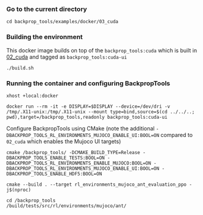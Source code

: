 ### Go to the current directory
```
cd backprop_tools/examples/docker/03_cuda
```
### Building the environment
This docker image builds on top of the `backprop_tools:cuda` which is built in [02_cuda](../02_cuda/README.MD) and tagged as `backprop_tools:cuda-ui`
```
./build.sh
```
### Running the container and configuring BackpropTools
```
xhost +local:docker
```
```
docker run --rm -it -e DISPLAY=$DISPLAY --device=/dev/dri -v /tmp/.X11-unix:/tmp/.X11-unix --mount type=bind,source=$(cd ../../..; pwd),target=/backprop_tools,readonly backprop_tools:cuda-ui
```
Configure BackpropTools using CMake (note the additional `-DBACKPROP_TOOLS_RL_ENVIRONMENTS_MUJOCO_ENABLE_UI:BOOL=ON` compared to `02_cuda` which enables the Mujoco UI targets)
```
cmake /backprop_tools/ -DCMAKE_BUILD_TYPE=Release -DBACKPROP_TOOLS_ENABLE_TESTS:BOOL=ON -DBACKPROP_TOOLS_RL_ENVIRONMENTS_ENABLE_MUJOCO:BOOL=ON -DBACKPROP_TOOLS_RL_ENVIRONMENTS_MUJOCO_ENABLE_UI:BOOL=ON -DBACKPROP_TOOLS_ENABLE_HDF5:BOOL=ON
```
```
cmake --build . --target rl_environments_mujoco_ant_evaluation_ppo -j$(nproc)
```
```
cd /backprop_tools
/build/tests/src/rl/environments/mujoco/ant/
```
